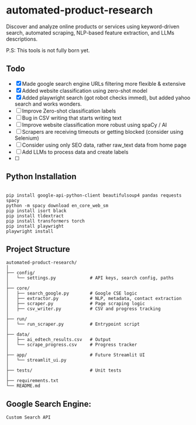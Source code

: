 # automated-product-research
 

Discover and analyze online products or services using keyword-driven search, automated scraping, NLP-based feature extraction, and LLMs descriptions. 

P.S: This tools is not fully born yet.

## Todo

* [x] Made google search engine URLs filtering more flexible & extensive
* [x] Added website classification using zero-shot model
* [x] Added playwright search (got robot checks immed), but added yahoo search and works wonders.
* [ ] Improve Zero-shot classification labels
* [ ] Bug in CSV writing that starts writing text
* [ ] Improve website classification more robust using spaCy / AI
* [ ] Scrapers are receiving timeouts or getting blocked (consider using Selenium)
* [ ] Consider using only SEO data, rather raw_text data from home page
* [ ] Add LLMs to process data and create labels
* [ ] 

## Python Installation

```

pip install google-api-python-client beautifulsoup4 pandas requests spacy
python -m spacy download en_core_web_sm
pip install isort black
pip install tldextract
pip install transformers torch
pip install playwright
playwright install
```

## Project Structure

```
automated-product-research/
│
├── config/
│   └── settings.py             # API keys, search config, paths
│
├── core/
│   ├── search_google.py        # Google CSE logic
│   ├── extractor.py            # NLP, metadata, contact extraction
│   ├── scraper.py              # Page scraping logic
│   ├── csv_writer.py           # CSV and progress tracking
│
├── run/
│   └── run_scraper.py          # Entrypoint script
│
├── data/
│   ├── ai_edtech_results.csv   # Output
│   └── scrape_progress.csv     # Progress tracker
│
├── app/                        # Future Streamlit UI
│   └── streamlit_ui.py
│
├── tests/                      # Unit tests
│
├── requirements.txt
└── README.md

```

## Google Search Engine:

```
Custom Search API
```



